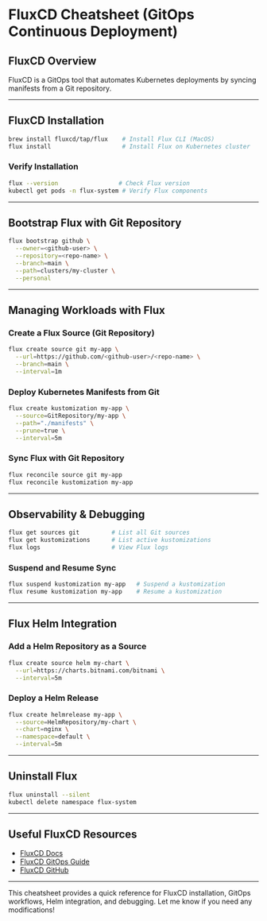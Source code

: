 # FluxCD Cheatsheet (GitOps Continuous Deployment)

## **FluxCD Overview**
FluxCD is a GitOps tool that automates Kubernetes deployments by syncing manifests from a Git repository.

---

## **FluxCD Installation**
```sh
brew install fluxcd/tap/flux    # Install Flux CLI (MacOS)
flux install                    # Install Flux on Kubernetes cluster
```

### **Verify Installation**
```sh
flux --version                 # Check Flux version
kubectl get pods -n flux-system # Verify Flux components
```

---

## **Bootstrap Flux with Git Repository**
```sh
flux bootstrap github \
  --owner=<github-user> \
  --repository=<repo-name> \
  --branch=main \
  --path=clusters/my-cluster \
  --personal
```

---

## **Managing Workloads with Flux**

### **Create a Flux Source (Git Repository)**
```sh
flux create source git my-app \
  --url=https://github.com/<github-user>/<repo-name> \
  --branch=main \
  --interval=1m
```

### **Deploy Kubernetes Manifests from Git**
```sh
flux create kustomization my-app \
  --source=GitRepository/my-app \
  --path="./manifests" \
  --prune=true \
  --interval=5m
```

### **Sync Flux with Git Repository**
```sh
flux reconcile source git my-app
flux reconcile kustomization my-app
```

---

## **Observability & Debugging**
```sh
flux get sources git         # List all Git sources
flux get kustomizations      # List active kustomizations
flux logs                    # View Flux logs
```

### **Suspend and Resume Sync**
```sh
flux suspend kustomization my-app   # Suspend a kustomization
flux resume kustomization my-app    # Resume a kustomization
```

---

## **Flux Helm Integration**
### **Add a Helm Repository as a Source**
```sh
flux create source helm my-chart \
  --url=https://charts.bitnami.com/bitnami \
  --interval=5m
```

### **Deploy a Helm Release**
```sh
flux create helmrelease my-app \
  --source=HelmRepository/my-chart \
  --chart=nginx \
  --namespace=default \
  --interval=5m
```

---

## **Uninstall Flux**
```sh
flux uninstall --silent
kubectl delete namespace flux-system
```

---

## **Useful FluxCD Resources**
- [FluxCD Docs](https://fluxcd.io/docs/)
- [FluxCD GitOps Guide](https://fluxcd.io/flux/guides/gitops/)
- [FluxCD GitHub](https://github.com/fluxcd/flux2)

---

This cheatsheet provides a quick reference for FluxCD installation, GitOps workflows, Helm integration, and debugging. Let me know if you need any modifications!

